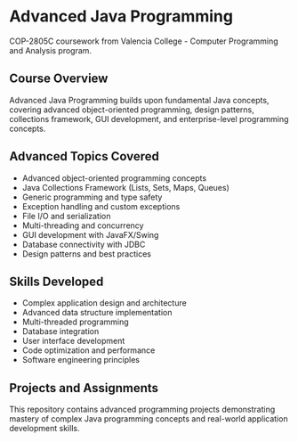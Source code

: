 # Advanced Java Programming

COP-2805C coursework from Valencia College - Computer Programming and Analysis program.

## Course Overview
Advanced Java Programming builds upon fundamental Java concepts, covering advanced object-oriented programming, design patterns, collections framework, GUI development, and enterprise-level programming concepts.

## Advanced Topics Covered
* Advanced object-oriented programming concepts
* Java Collections Framework (Lists, Sets, Maps, Queues)
* Generic programming and type safety
* Exception handling and custom exceptions
* File I/O and serialization
* Multi-threading and concurrency
* GUI development with JavaFX/Swing
* Database connectivity with JDBC
* Design patterns and best practices

## Skills Developed
* Complex application design and architecture
* Advanced data structure implementation
* Multi-threaded programming
* Database integration
* User interface development
* Code optimization and performance
* Software engineering principles

## Projects and Assignments
This repository contains advanced programming projects demonstrating mastery of complex Java programming concepts and real-world application development skills.
